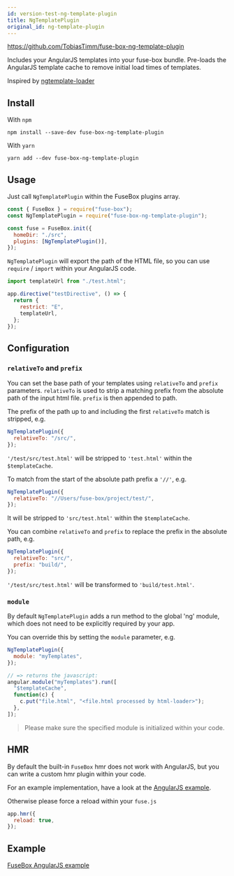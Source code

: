```yaml
---
id: version-test-ng-template-plugin
title: NgTemplatePlugin
original_id: ng-template-plugin
---
```


https://github.com/TobiasTimm/fuse-box-ng-template-plugin

Includes your AngularJS templates into your fuse-box bundle. Pre-loads the
AngularJS template cache to remove initial load times of templates.

Inspired by
[ngtemplate-loader](https://github.com/WearyMonkey/ngtemplate-loader)

## Install

With `npm`

```shell
npm install --save-dev fuse-box-ng-template-plugin
```

With `yarn`

```shell
yarn add --dev fuse-box-ng-template-plugin
```

## Usage

Just call `NgTemplatePlugin` within the FuseBox plugins array.

```js
const { FuseBox } = require("fuse-box");
const NgTemplatePlugin = require("fuse-box-ng-template-plugin");

const fuse = FuseBox.init({
  homeDir: "./src",
  plugins: [NgTemplatePlugin()],
});
```

`NgTemplatePlugin` will export the path of the HTML file, so you can use
`require` / `import` within your AngularJS code.

```js
import templateUrl from "./test.html";

app.directive("testDirective", () => {
  return {
    restrict: "E",
    templateUrl,
  };
});
```

## Configuration

### `relativeTo` and `prefix`

You can set the base path of your templates using `relativeTo` and `prefix`
parameters. `relativeTo` is used to strip a matching prefix from the absolute
path of the input html file. `prefix` is then appended to path.

The prefix of the path up to and including the first `relativeTo` match is
stripped, e.g.

```js
NgTemplatePlugin({
  relativeTo: "/src/",
});
```

`'/test/src/test.html'` will be stripped to `'test.html'` within the
`$templateCache`.

To match from the start of the absolute path prefix a `'//'`, e.g.

```js
NgTemplatePlugin({
  relativeTo: "//Users/fuse-box/project/test/",
});
```

It will be stripped to `'src/test.html'` within the `$templateCache`.

You can combine `relativeTo` and `prefix` to replace the prefix in the absolute
path, e.g.

```js
NgTemplatePlugin({
  relativeTo: "src/",
  prefix: "build/",
});
```

`'/test/src/test.html'` will be transformed to `'build/test.html'`.

### `module`

By default `NgTemplatePlugin` adds a run method to the global 'ng' module, which
does not need to be explicitly required by your app.

You can override this by setting the `module` parameter, e.g.

```javascript
NgTemplatePlugin({
  module: "myTemplates",
});

// => returns the javascript:
angular.module("myTemplates").run([
  "$templateCache",
  function(c) {
    c.put("file.html", "<file.html processed by html-loader>");
  },
]);
```

> Please make sure the specified module is initialized within your code.

## HMR

By default the built-in `FuseBox` hmr does not work with AngularJS, but you can
write a custom hmr plugin within your code.

For an example implementation, have a look at the
[AngularJS example](https://github.com/TobiasTimm/fuse-box-angularjs-example).

Otherwise please force a reload within your `fuse.js`

```js
app.hmr({
  reload: true,
});
```

## Example

[FuseBox AngularJS example](https://github.com/TobiasTimm/fuse-box-angularjs-example)
